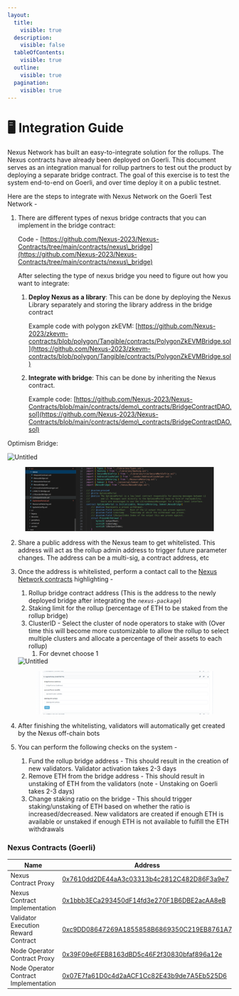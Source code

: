 ```yaml
---
layout:
  title:
    visible: true
  description:
    visible: false
  tableOfContents:
    visible: true
  outline:
    visible: true
  pagination:
    visible: true
---
```


# 🖥 Integration Guide

Nexus Network has built an easy-to-integrate solution for the rollups. The Nexus contracts have already been deployed on Goerli. This document serves as an integration manual for rollup partners to test out the product by deploying a separate bridge contract. The goal of this exercise is to test the system end-to-end on Goerli, and over time deploy it on a public testnet.

Here are the steps to integrate with Nexus Network on the Goerli Test Network -

1.  There are  different types of nexus bridge contracts that you can implement in the bridge contract:

    Code - [https://github.com/Nexus-2023/Nexus-Contracts/tree/main/contracts/nexus\_bridge](https://github.com/Nexus-2023/Nexus-Contracts/tree/main/contracts/nexus\_bridge)

    After selecting the type of nexus bridge you need to figure out how you want to integrate:

    1.  **Deploy Nexus as a library**: This can be done by deploying the Nexus Library separately and storing the library address in the bridge contract

        Example code with polygon zkEVM: [https://github.com/Nexus-2023/zkevm-contracts/blob/polygon/Tangible/contracts/PolygonZkEVMBridge.sol](https://github.com/Nexus-2023/zkevm-contracts/blob/polygon/Tangible/contracts/PolygonZkEVMBridge.sol)
    2.  **Integrate with bridge**: This can be done by inheriting the Nexus contract.

        Example code: [https://github.com/Nexus-2023/Nexus-Contracts/blob/main/contracts/demo\_contracts/BridgeContractDAO.sol](https://github.com/Nexus-2023/Nexus-Contracts/blob/main/contracts/demo\_contracts/BridgeContractDAO.sol)

&#x20;       Optimism Bridge:

<div>

<img src="https://prod-files-secure.s3.us-west-2.amazonaws.com/36d96375-0fd3-48dd-b3d7-8bc71c8663d5/8b98f318-9750-4efe-b127-ac1faa83cd2d/Untitled.png" alt="Untitled">

 

<figure><img src="../.gitbook/assets/Untitled (4).png" alt=""><figcaption></figcaption></figure>

</div>

2. Share a public address with the Nexus team to get whitelisted. This address will act as the rollup admin address to trigger future parameter changes. The address can be a multi-sig, a contract address, etc
3.  Once the address is whitelisted, perform a contact call to the [Nexus Network contracts](https://goerli.etherscan.io/address/0x7610dd2DE44aA3c03313b4c2812C482D86F3a9e7#writeProxyContract) highlighting -

    1. Rollup bridge contract address (This is the address to the newly deployed bridge after integrating the _`nexus-package`_)
    2. Staking limit for the rollup (percentage of ETH to be staked from the rollup bridge)
    3. ClusterID - Select the cluster of node operators to stake with (Over time this will become more customizable to allow the rollup to select multiple clusters and allocate a percentage of their assets to each rollup)
       1. For devnet choose 1

    <div>

    <img src="https://prod-files-secure.s3.us-west-2.amazonaws.com/36d96375-0fd3-48dd-b3d7-8bc71c8663d5/6909a792-109c-48de-a52c-bae14fed3865/Untitled.png" alt="Untitled">

     

    <figure><img src="../.gitbook/assets/Untitled (5).png" alt=""><figcaption></figcaption></figure>

    </div>
4. After finishing the whitelisting, validators will automatically get created by the Nexus off-chain bots
5. You can perform the following checks on the system -
   1. Fund the rollup bridge address - This should result in the creation of new validators. Validator activation takes 2-3 days
   2. Remove ETH from the bridge address - This should result in unstaking of ETH from the validators (note - Unstaking on Goerli takes 2-3 days)
   3. Change staking ratio on the bridge - This should trigger staking/unstaking of ETH based on whether the ratio is increased/decreased. New validators are created if enough ETH is available or unstaked if enough ETH is not available to fulfill the ETH withdrawals

### Nexus Contracts (Goerli)

<table><thead><tr><th width="254">Name</th><th>Address</th></tr></thead><tbody><tr><td>Nexus Contract Proxy</td><td><a href="https://goerli.etherscan.io/address/0x7610dd2DE44aA3c03313b4c2812C482D86F3a9e7">0x7610dd2DE44aA3c03313b4c2812C482D86F3a9e7</a></td></tr><tr><td>Nexus Contract Implementation</td><td><a href="https://goerli.etherscan.io/address/0x1bbb3ECa293450dF14fd3e270F1B6DBE2acAA8eB">0x1bbb3ECa293450dF14fd3e270F1B6DBE2acAA8eB</a></td></tr><tr><td>Validator Execution Reward Contract</td><td><a href="https://goerli.etherscan.io/address/0xc9DD08647269A1855858B6869350C219EB8761A7">0xc9DD08647269A1855858B6869350C219EB8761A7</a></td></tr><tr><td>Node Operator Contract Proxy</td><td><a href="https://goerli.etherscan.io/address/0x39F09e6FEB8163dBD5c46F2f30830bfaf896a12e">0x39F09e6FEB8163dBD5c46F2f30830bfaf896a12e</a></td></tr><tr><td>Node Operator Contract Implementation</td><td><a href="https://goerli.etherscan.io/address/0x07E7fa61D0c4d2aACF1Cc82E43b9de7A5Eb525D6">0x07E7fa61D0c4d2aACF1Cc82E43b9de7A5Eb525D6</a></td></tr></tbody></table>
